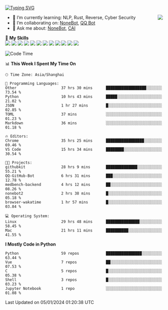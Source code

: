 [![Typing SVG](https://readme-typing-svg.herokuapp.com?size=25&duration=2500&color=8C43EA&vCenter=true&width=200&height=40&lines=Hi+there+%F0%9F%91%8B%F0%9F%8F%BB;I'm+yanyongyu)](https://git.io/typing-svg)

<a href="#">
  <img align="right" src="https://github-readme-stats.vercel.app/api?username=yanyongyu&count_private=true&show_icons=true&bg_color=15,f2f7fd,E0EAFC" />
</a>

- 🌱 I’m currently learning: NLP, Rust, Reverse, Cyber Security
- 👯 I’m collaborating on: [NoneBot](https://github.com/nonebot), [QQ Bot](https://github.com/Mrs4s/go-cqhttp)
- 💬 Ask me about: [NoneBot](https://github.com/nonebot), [CAI](https://github.com/cscs181/CAI)

🌟 **My Skills**  
![](https://img.shields.io/badge/-Python-3e74a2?style=flat-square&logo=Python&logoColor=fff)
![](https://img.shields.io/badge/-TypeScript-3178C6?style=flat-square&logo=TypeScript&logoColor=fff)
![](https://img.shields.io/badge/-Vue-4fc08d?style=flat-square&logo=Vue.js&logoColor=fff)
![](https://img.shields.io/badge/-React-2d98ce?style=flat-square&logo=React&logoColor=fff)
![](https://img.shields.io/badge/-FastAPI-009688?style=flat-square&logo=FastAPI&logoColor=fff)
![](https://img.shields.io/badge/-Linux-000000?style=flat-square&logo=Linux&logoColor=fff)
![](https://img.shields.io/badge/-Docker-2496ED?style=flat-square&logo=Docker&logoColor=fff)
![](https://img.shields.io/badge/-Kubernetes-326CE5?style=flat-square&logo=Kubernetes&logoColor=fff)
![](https://img.shields.io/badge/-GitHub%20Actions-2088FF?style=flat-square&logo=GitHubActions&logoColor=fff)
![](https://img.shields.io/badge/-PostgreSQL-4169E1?style=flat-square&logo=PostgreSQL&logoColor=fff)
![](https://img.shields.io/badge/-Redis-DC382D?style=flat-square&logo=Redis&logoColor=fff)
![](https://img.shields.io/badge/-MongoDB-47A248?style=flat-square&logo=MongoDB&logoColor=fff)

<!--START_SECTION:waka-->
![Code Time](http://img.shields.io/badge/Code%20Time-5%2C638%20hrs%2055%20mins-blue)

📊 **This Week I Spent My Time On** 

```text
🕑︎ Time Zone: Asia/Shanghai

💬 Programming Languages: 
Other                    37 hrs 30 mins      ██████████████████░░░░░░░   73.54 % 
Python                   10 hrs 43 mins      █████░░░░░░░░░░░░░░░░░░░░   21.02 % 
JSON                     1 hr 27 mins        █░░░░░░░░░░░░░░░░░░░░░░░░   02.85 % 
TOML                     37 mins             ░░░░░░░░░░░░░░░░░░░░░░░░░   01.23 % 
Markdown                 36 mins             ░░░░░░░░░░░░░░░░░░░░░░░░░   01.18 % 

🔥 Editors: 
Chrome                   35 hrs 25 mins      █████████████████░░░░░░░░   69.46 % 
VS Code                  15 hrs 34 mins      ████████░░░░░░░░░░░░░░░░░   30.54 % 

🐱‍💻 Projects: 
githubkit                28 hrs 9 mins       ██████████████░░░░░░░░░░░   55.21 % 
QQ-GitHub-Bot            6 hrs 31 mins       ███░░░░░░░░░░░░░░░░░░░░░░   12.78 % 
medbench-backend         4 hrs 12 mins       ██░░░░░░░░░░░░░░░░░░░░░░░   08.26 % 
nonebot2                 2 hrs 38 mins       █░░░░░░░░░░░░░░░░░░░░░░░░   05.18 % 
browser-wakatime         1 hr 57 mins        █░░░░░░░░░░░░░░░░░░░░░░░░   03.84 % 

💻 Operating System: 
Linux                    29 hrs 48 mins      ███████████████░░░░░░░░░░   58.45 % 
Mac                      21 hrs 11 mins      ██████████░░░░░░░░░░░░░░░   41.55 % 
```

**I Mostly Code in Python** 

```text
Python                   59 repos            ████████████████░░░░░░░░░   63.44 % 
Vue                      7 repos             ██░░░░░░░░░░░░░░░░░░░░░░░   07.53 % 
C                        5 repos             █░░░░░░░░░░░░░░░░░░░░░░░░   05.38 % 
Shell                    3 repos             █░░░░░░░░░░░░░░░░░░░░░░░░   03.23 % 
Jupyter Notebook         1 repo              ░░░░░░░░░░░░░░░░░░░░░░░░░   01.08 % 
```




 Last Updated on 05/01/2024 01:20:38 UTC
<!--END_SECTION:waka-->
